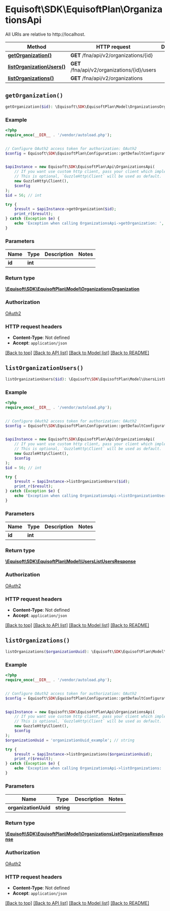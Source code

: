 # Equisoft\SDK\EquisoftPlan\OrganizationsApi

All URIs are relative to http://localhost.

Method | HTTP request | Description
------------- | ------------- | -------------
[**getOrganization()**](OrganizationsApi.md#getOrganization) | **GET** /fna/api/v2/organizations/{id} | 
[**listOrganizationUsers()**](OrganizationsApi.md#listOrganizationUsers) | **GET** /fna/api/v2/organizations/{id}/users | 
[**listOrganizations()**](OrganizationsApi.md#listOrganizations) | **GET** /fna/api/v2/organizations | 


## `getOrganization()`

```php
getOrganization($id): \Equisoft\SDK\EquisoftPlan\Model\OrganizationsOrganization
```



### Example

```php
<?php
require_once(__DIR__ . '/vendor/autoload.php');


// Configure OAuth2 access token for authorization: OAuth2
$config = Equisoft\SDK\EquisoftPlan\Configuration::getDefaultConfiguration()->setAccessToken('YOUR_ACCESS_TOKEN');


$apiInstance = new Equisoft\SDK\EquisoftPlan\Api\OrganizationsApi(
    // If you want use custom http client, pass your client which implements `GuzzleHttp\ClientInterface`.
    // This is optional, `GuzzleHttp\Client` will be used as default.
    new GuzzleHttp\Client(),
    $config
);
$id = 56; // int

try {
    $result = $apiInstance->getOrganization($id);
    print_r($result);
} catch (Exception $e) {
    echo 'Exception when calling OrganizationsApi->getOrganization: ', $e->getMessage(), PHP_EOL;
}
```

### Parameters

Name | Type | Description  | Notes
------------- | ------------- | ------------- | -------------
 **id** | **int**|  |

### Return type

[**\Equisoft\SDK\EquisoftPlan\Model\OrganizationsOrganization**](../Model/OrganizationsOrganization.md)

### Authorization

[OAuth2](../../README.md#OAuth2)

### HTTP request headers

- **Content-Type**: Not defined
- **Accept**: `application/json`

[[Back to top]](#) [[Back to API list]](../../README.md#endpoints)
[[Back to Model list]](../../README.md#models)
[[Back to README]](../../README.md)

## `listOrganizationUsers()`

```php
listOrganizationUsers($id): \Equisoft\SDK\EquisoftPlan\Model\UsersListUsersResponse
```



### Example

```php
<?php
require_once(__DIR__ . '/vendor/autoload.php');


// Configure OAuth2 access token for authorization: OAuth2
$config = Equisoft\SDK\EquisoftPlan\Configuration::getDefaultConfiguration()->setAccessToken('YOUR_ACCESS_TOKEN');


$apiInstance = new Equisoft\SDK\EquisoftPlan\Api\OrganizationsApi(
    // If you want use custom http client, pass your client which implements `GuzzleHttp\ClientInterface`.
    // This is optional, `GuzzleHttp\Client` will be used as default.
    new GuzzleHttp\Client(),
    $config
);
$id = 56; // int

try {
    $result = $apiInstance->listOrganizationUsers($id);
    print_r($result);
} catch (Exception $e) {
    echo 'Exception when calling OrganizationsApi->listOrganizationUsers: ', $e->getMessage(), PHP_EOL;
}
```

### Parameters

Name | Type | Description  | Notes
------------- | ------------- | ------------- | -------------
 **id** | **int**|  |

### Return type

[**\Equisoft\SDK\EquisoftPlan\Model\UsersListUsersResponse**](../Model/UsersListUsersResponse.md)

### Authorization

[OAuth2](../../README.md#OAuth2)

### HTTP request headers

- **Content-Type**: Not defined
- **Accept**: `application/json`

[[Back to top]](#) [[Back to API list]](../../README.md#endpoints)
[[Back to Model list]](../../README.md#models)
[[Back to README]](../../README.md)

## `listOrganizations()`

```php
listOrganizations($organizationUuid): \Equisoft\SDK\EquisoftPlan\Model\OrganizationsListOrganizationsResponse
```



### Example

```php
<?php
require_once(__DIR__ . '/vendor/autoload.php');


// Configure OAuth2 access token for authorization: OAuth2
$config = Equisoft\SDK\EquisoftPlan\Configuration::getDefaultConfiguration()->setAccessToken('YOUR_ACCESS_TOKEN');


$apiInstance = new Equisoft\SDK\EquisoftPlan\Api\OrganizationsApi(
    // If you want use custom http client, pass your client which implements `GuzzleHttp\ClientInterface`.
    // This is optional, `GuzzleHttp\Client` will be used as default.
    new GuzzleHttp\Client(),
    $config
);
$organizationUuid = 'organizationUuid_example'; // string

try {
    $result = $apiInstance->listOrganizations($organizationUuid);
    print_r($result);
} catch (Exception $e) {
    echo 'Exception when calling OrganizationsApi->listOrganizations: ', $e->getMessage(), PHP_EOL;
}
```

### Parameters

Name | Type | Description  | Notes
------------- | ------------- | ------------- | -------------
 **organizationUuid** | **string**|  |

### Return type

[**\Equisoft\SDK\EquisoftPlan\Model\OrganizationsListOrganizationsResponse**](../Model/OrganizationsListOrganizationsResponse.md)

### Authorization

[OAuth2](../../README.md#OAuth2)

### HTTP request headers

- **Content-Type**: Not defined
- **Accept**: `application/json`

[[Back to top]](#) [[Back to API list]](../../README.md#endpoints)
[[Back to Model list]](../../README.md#models)
[[Back to README]](../../README.md)
